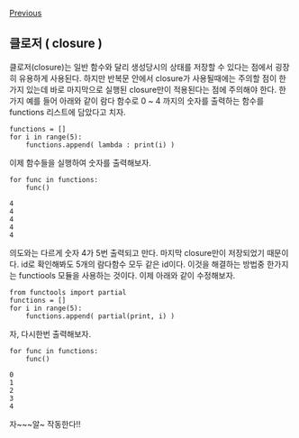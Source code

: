 [Previous](..)
## 클로저 ( closure )
클로저(closure)는 일반 함수와 달리 생성당시의 상태를 저장할 수 있다는 점에서 굉장히 유용하게 사용된다.
하지만 반복문 안에서 closure가 사용될때에는 주의할 점이 한가지 있는데 바로 마지막으로 실행된 closure만이 적용된다는 점에 주의해야 한다.
한가지 예를 들어 아래와 같이 람다 함수로 0 ~  4 까지의 숫자를 출력하는 함수를 functions 리스트에 담았다고 치자.

    functions = []
    for i in range(5):
    	functions.append( lambda : print(i) )
    
이제 함수들을 실행하여 숫자를 출력해보자.
    
    for func in functions:
    	func()
    
    4
    4
    4
    4
    4

의도와는 다르게 숫자 4가 5번 출력되고 만다. 마지막 closure만이 저장되었기 때문이다. id로 확인해봐도 5개의 람다함수 모두 같은 id이다. 이것을 해결하는 방법중 한가지는 functiools 모듈을 사용하는 것이다. 이제 아래와 같이 수정해보자.

    from functools import partial
    functions = []
    for i in range(5):
    	functions.append( partial(print, i) )

자, 다시한번 출력해보자.

    for func in functions:
    	func()
    
    0
    1
    2
    3
    4

자~~~알~ 작동한다!!